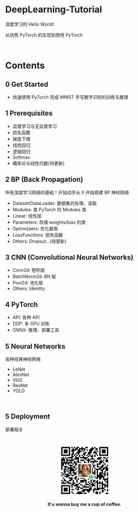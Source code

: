 &emsp;
# DeepLearning-Tutorial

深度学习的 Hello World! 

从仿照 PyTorch 的实现到使用 PyTorch

&emsp;
# Contents
## 0 Get Started
- 快速使用 PyTorch 完成 MNIST 手写数字识别的训练与推理


## 1 Prerequisites
- 监督学习与无监督学习
- 损失函数
- 梯度下降
- 线性回归
- 逻辑回归
- Softmax
- 概率论与线性代数(待更新)

## 2 BP (Back Propagation)
所有深度学习网络的基础！开始动手从 0 开始搭建 BP 神经网络
- Dataset/DataLoader: 数据集的处理、读取
- Modules: 类 PyTorch 的 Modules 类
- Linear: 线性层
- Parameters: 存储 weights/bias 的类
- Optimizaers: 优化器类
- LossFunctions: 损失函数
- Others: Dropout...(待更新)


## 3 CNN (Convolutional Neural Networks)
- Conv2d: 卷积层
- BatchNorm2d: BN 层
- Pool2d: 池化层
- Others: Identity

## 4 PyTorch
- API: 各种 API 
- DDP: 多 GPU 训练
- ONNX: 推理、部署工具



## 5 Neural Networks
各种经典神经网络
- LeNet
- AlexNet
- VGG
- ResNet
- YOLO


&emsp;
## 5 Deployment
部署相关

&emsp;
<div align=center>
    <img src="./imgs/QRcode.png" width=150>
    <h4>If u wanna buy me a cup of coffee.</h>
</div>